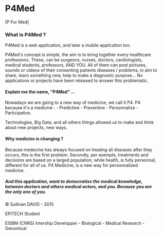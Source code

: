 # P4Med
[P For Med]

### What is P4Med ?

P4Med is a web application, and later a mobile application too.

P4Med's concept is simple, the aim is to bring together every healthcare professions. These, can be surgeons, nurses, doctors, cardiologists, medical students, professors, AND YOU.
All of them can post pictures, sounds or videos of their consenting patients diseases / problems, in aim to share, learn something new, help to make a diagnostic purpose...
No applications or projects have been released to answer this problematic.

#### Explain me the name, "P4Med" ...

Nowadays we are going to a new way of medicine, we call it P4.
P4 because it's a medicine : - Predictive - Preventive - Personnalize - Participative.

Technologies, Big Data, and all others things allowed us to make and think about new projects, new ways.

#### Why medicine is changing ?

Because medecine has always focused on treating all diseases after they occurs, this is the first problem.
Secondly, per exemple, treatments and decisions are based on a larged population, while health, is fully personnal, different for all of us.
P4 Medicine, is a new way for personnalized medicine.

##### And this application, want to democratise the medical knowledge, between doctors and others medical actors, and you. Because you are the only one of you.


© Sullivan DAVID - 2015

  EPITECH Student
  
  EISBM (CNRS) Intership Developper - Biological - Medical Research - Genomical 
